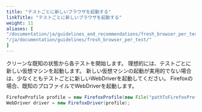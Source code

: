 ```yaml
---
title: "テストごとに新しいブラウザを起動する"
linkTitle: "テストごとに新しいブラウザを起動する"
weight: 11
aliases: [
"/documentation/ja/guidelines_and_recommendations/fresh_browser_per_test/",
"/ja/documentation/guidelines/fresh_browser_per_test/"
]
---
```



クリーンな既知の状態から各テストを開始します。
理想的には、テストごとに新しい仮想マシンを起動します。
新しい仮想マシンの起動が実用的でない場合は、少なくともテストごとに新しいWebDriverを起動してください。
Firefoxの場合、既知のプロファイルでWebDriverを起動します。

```java
FirefoxProfile profile = new FirefoxProfile(new File("pathToFirefoxProfile"));
WebDriver driver = new FirefoxDriver(profile);
```
